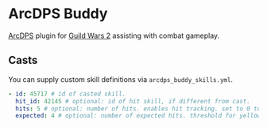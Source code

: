 # ArcDPS Buddy
[ArcDPS](https://deltaconnected.com/arcdps) plugin for [Guild Wars 2](https://guildwars2.com) assisting with combat gameplay.

## Casts
You can supply custom skill definitions via `arcdps_buddy_skills.yml`.

```yml
- id: 45717 # id of casted skill.
  hit_id: 42145 # optional: id of hit skill, if different from cast.
  hits: 5 # optional: number of hits. enables hit tracking. set to 0 to track with unknown hits.
  expected: 4 # optional: number of expected hits. threshold for yellow color. defaults to >= half hits.
```
